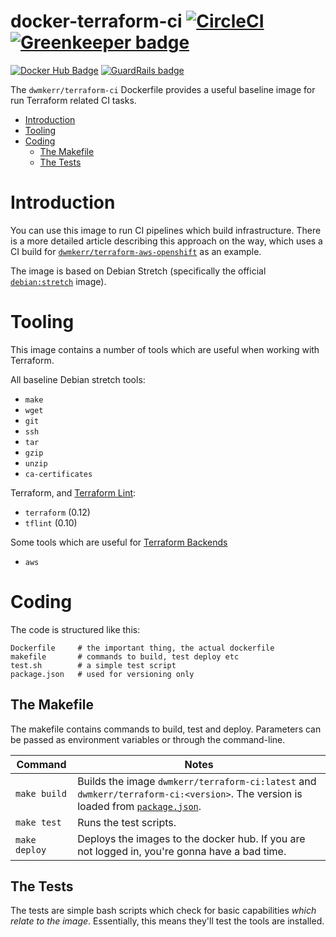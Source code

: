 # docker-terraform-ci [![CircleCI](https://circleci.com/gh/dwmkerr/docker-terraform-ci.svg?style=shield)](https://circleci.com/gh/dwmkerr/docker-terraform-ci) [![Greenkeeper badge](https://badges.greenkeeper.io/dwmkerr/docker-terraform-ci.svg)](https://greenkeeper.io/)

[![Docker Hub Badge](http://dockeri.co/image/dwmkerr/terraform-ci)](https://registry.hub.docker.com/u/dwmkerr/terraform-ci/) [![GuardRails badge](https://badges.production.guardrails.io/dwmkerr/docker-terraform-ci.svg)](https://www.guardrails.io)

The `dwmkerr/terraform-ci` Dockerfile provides a useful baseline image for run Terraform related CI tasks.

<!-- vim-markdown-toc GFM -->

* [Introduction](#introduction)
* [Tooling](#tooling)
* [Coding](#coding)
    * [The Makefile](#the-makefile)
    * [The Tests](#the-tests)

<!-- vim-markdown-toc -->

# Introduction

You can use this image to run CI pipelines which build infrastructure. There is a more detailed article describing this approach on the way, which uses a CI build for [`dwmkerr/terraform-aws-openshift`](https://github.com/dwmkerr/terraform-aws-openshift) as an example.

The image is based on Debian Stretch (specifically the official [`debian:stretch`](https://hub.docker.com/_/debian/) image).

# Tooling

This image contains a number of tools which are useful when working with Terraform.

All baseline Debian stretch tools:

- `make`
- `wget`
- `git`
- `ssh`
- `tar`
- `gzip`
- `unzip`
- `ca-certificates`

Terraform, and [Terraform Lint](https://github.com/wata727/tflint):

- `terraform` (0.12)
- `tflint` (0.10)

Some tools which are useful for [Terraform Backends](https://www.terraform.io/docs/backends/)

- `aws`

# Coding 

The code is structured like this:

```
Dockerfile     # the important thing, the actual dockerfile
makefile       # commands to build, test deploy etc
test.sh        # a simple test script
package.json   # used for versioning only
```

## The Makefile

The makefile contains commands to build, test and deploy. Parameters can be passed as environment variables or through the command-line.

| Command                  | Notes                             |
|--------------------------|-----------------------------------|
| `make build`             | Builds the image `dwmkerr/terraform-ci:latest` and `dwmkerr/terraform-ci:<version>`. The version is loaded from [`package.json`](./package.json). |
| `make test`              | Runs the test scripts. |
| `make deploy`            | Deploys the images to the docker hub. If you are not logged in, you're gonna have a bad time. |

## The Tests

The tests are simple bash scripts which check for basic capabilities *which relate to the image*. Essentially, this means they'll test the tools are installed.
